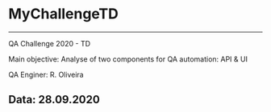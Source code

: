 # MyChallengeTD
-----------------------------------------------------------------------
QA Challenge 2020 - TD

Main objective: Analyse of two components for QA automation: API & UI

QA Enginer: R. Oliveira

Data: 28.09.2020
-----------------------------------------------------------------------


